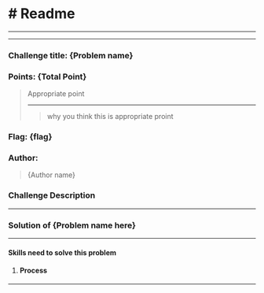 # # Readme

---

---

### Challenge title: {Problem name}

### 

### Points: {Total Point}

> Appropriate point
> 
> ---
> 
> > why you think this is appropriate proint

### 

### Flag: {flag}

### Author:

> {Author name}

### Challenge Description

---

### Solution of {Problem name here}

---

#### Skills need to solve this problem

1. #### Process

---
